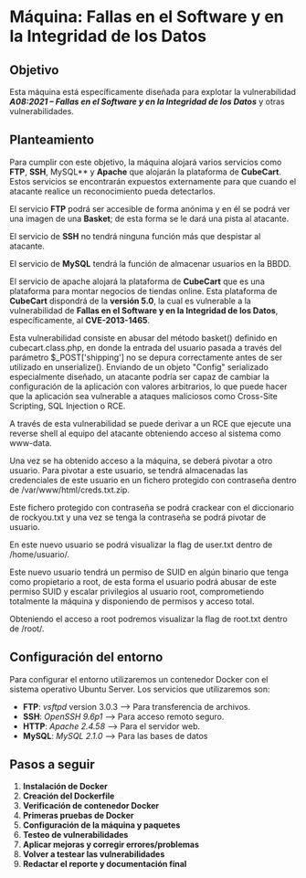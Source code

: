 # **Máquina: Fallas en el Software y en la Integridad de los Datos**

## Objetivo
Esta máquina está específicamente diseñada para explotar la vulnerabilidad ***A08:2021 – Fallas en el Software y en la Integridad de los Datos*** y otras vulnerabilidades.

## Planteamiento
Para cumplir con este objetivo, la máquina alojará varios servicios como **FTP**, **SSH**, MySQL** y **Apache** que alojarán la plataforma de **CubeCart**.
Estos servicios se encontrarán expuestos externamente para que cuando el atacante realice un reconocimiento pueda detectarlos.

El servicio **FTP** podrá ser accesible de forma anónima y en él se podrá ver una imagen de una **Basket**; de esta forma se le dará una pista al atacante.

El servicio de **SSH** no tendrá ninguna función más que despistar al atacante.

El servicio de **MySQL** tendrá la función de almacenar usuarios en la BBDD.

El servicio de apache alojará la plataforma de **CubeCart** que es una plataforma para montar negocios de tiendas online. 
Esta plataforma de **CubeCart** dispondrá de la **versión 5.0**, la cual es vulnerable a la vulnerabilidad de **Fallas en el Software y en la Integridad de los Datos**, 
específicamente, al **CVE-2013-1465**. 

Esta vulnerabilidad consiste en abusar del método basket() definido en cubecart.class.php, en donde la entrada del usuario pasada a
través del parámetro $_POST['shipping'] no se depura correctamente antes de ser utilizado en unserialize().
Enviando de un objeto "Config" serializado especialmente diseñado, un atacante podría ser capaz de cambiar la configuración de la aplicación con valores arbitrarios, 
lo que puede hacer que la aplicación sea vulnerable a ataques maliciosos como Cross-Site Scripting, SQL Injection o RCE.

A través de esta vulnerabilidad se puede derivar a un RCE que ejecute una reverse shell al equipo del atacante obteniendo acceso al sistema como www-data.

Una vez se ha obtenido acceso a la máquina, se deberá pivotar a otro usuario. Para pivotar a este usuario, se tendrá almacenadas las credenciales de este usuario en un fichero protegido con contraseña dentro de /var/www/html/creds.txt.zip.

Este fichero protegido con contraseña se podrá crackear con el diccionario de rockyou.txt y una vez se tenga la contraseña se podrá pivotar de usuario.

En este nuevo usuario se podrá visualizar la flag de user.txt dentro de /home/usuario/.

Este nuevo usuario tendrá un permiso de SUID en algún binario que tenga como propietario a root, de esta forma el usuario podrá abusar de este permiso SUID y escalar privilegios al usuario root,
comprometiendo totalmente la máquina y disponiendo de permisos y acceso total.

Obteniendo el acceso a root podremos visualizar la flag de root.txt dentro de /root/.

## Configuración del entorno
Para configurar el entorno utilizaremos un contenedor Docker con el sistema operativo Ubuntu Server. Los servicios que utilizaremos son:

- **FTP**: *vsftpd* version 3.0.3 --> Para transferencia de archivos.
- **SSH**: *OpenSSH 9.6p1* --> Para acceso remoto seguro.
- **HTTP**: *Apache 2.4.58* --> Para el servidor web.
- **MySQL**: *MySQL 2.1.0* --> Para las bases de datos
 
## Pasos a seguir

1. **Instalación de Docker**
2. **Creación del Dockerfile**
3. **Verificación de contenedor Docker**
4. **Primeras pruebas de Docker**
5. **Configuración de la máquina y paquetes**
6. **Testeo de vulnerabilidades**
7. **Aplicar mejoras y corregir errores/problemas**
8. **Volver a testear las vulnerabilidades**
9. **Redactar el reporte y documentación final**
